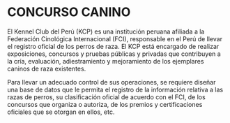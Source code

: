 # CONCURSO CANINO

El Kennel Club del Perú (KCP) es una institución peruana afiliada a la Federación Cinológica Internacional (FCI), responsable en el Perú de llevar el registro oficial de los perros de raza. El KCP está encargado de realizar exposiciones, concursos y pruebas públicas y privadas que contribuyen a la cría, evaluación, adiestramiento y mejoramiento de los ejemplares caninos de raza existentes.

Para llevar un adecuado control de sus operaciones, se requiere diseñar una base de datos que le permita el registro de la información relativa a las razas de perros, su clasificación oficial de acuerdo con el FCI, de los concursos que organiza o autoriza, de los premios y certificaciones oficiales que se otorgan en ellos, etc.
